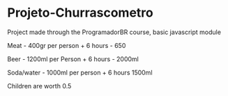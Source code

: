 # Projeto-Churrascometro
Project made through the ProgramadorBR course, basic javascript module

Meat - 400gr per person + 6 hours - 650

Beer - 1200ml per Person + 6 hours - 2000ml

Soda/water - 1000ml per person + 6 hours 1500ml

Children are worth 0.5

